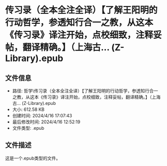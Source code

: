 ﻿# 传习录（全本全注全译）【了解王阳明的行动哲学，参透知行合一之教，从这本《传习录》译注开始，点校细致，注释妥帖，翻译精确。】（上海古... (Z-Library).epub

## 文件信息
- 路径: 哲学\传习录（全本全注全译）【了解王阳明的行动哲学，参透知行合一之教，从这本《传习录》译注开始，点校细致，注释妥帖，翻译精确。】（上海古... (Z-Library).epub
- 大小: 612.58 KB
- 创建时间: 2024/4/16 17:07:43
- 最后修改时间: 2024/4/16 12:52:19
- 文件类型: .epub

## 文件描述
这是一个.epub类型的文件。


